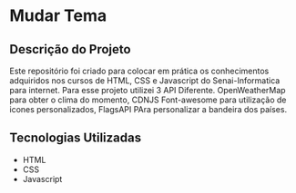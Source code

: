 # Mudar Tema

## Descrição do Projeto

Este repositório foi criado para colocar em prática os conhecimentos adquiridos nos cursos de HTML, CSS e Javascript do Senai-Informatica para internet. Para esse projeto utilizei 3 API Diferente. OpenWeatherMap para obter o clima do momento, CDNJS Font-awesome para utilização de icones personalizados, FlagsAPI PAra personalizar a bandeira dos países.

## Tecnologias Utilizadas
* HTML
* CSS
* Javascript
